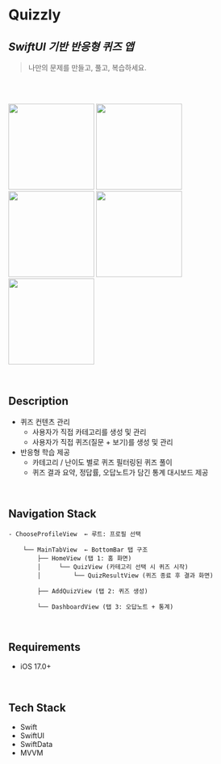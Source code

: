 # Quizzly

## _SwiftUI 기반 반응형 퀴즈 앱_
> 나만의 문제를 만들고, 풀고, 복습하세요.  
>                

</br>  
</br>  

<p float="left">
  <img src="https://github.com/user-attachments/assets/5e13e8f3-06a7-4ad9-b235-4ce25c5c7d7c" width="170" />
  <img src="https://github.com/user-attachments/assets/9a6042e7-ed9a-421f-9d61-ec2911457b38" width="170" /> 
  <img src="https://github.com/user-attachments/assets/b33e902a-038e-475a-8ad9-50a97c03236c" width="170" />
  <img src="https://github.com/user-attachments/assets/e04f76a7-7df0-40d6-a4c6-81402109b068" width="170" />
  <img src="https://github.com/user-attachments/assets/fef61f4e-a238-41c8-8e13-52247f83b875" width="170" />
</p>

</br>   

## Description
  * 퀴즈 컨텐츠 관리
    * 사용자가 직접 카테고리를 생성 및 관리
    * 사용자가 직접 퀴즈(질문 + 보기)를 생성 및 관리
  * 반응형 학습 제공
    * 카테고리 / 난이도 별로 퀴즈 필터링된 퀴즈 풀이
    * 퀴즈 결과 요약, 정답률, 오답노트가 담긴 통계 대시보드 제공
   
</br>   

## Navigation Stack

```
- ChooseProfileView  ← 루트: 프로필 선택

    └── MainTabView  ← BottomBar 탭 구조
        ├── HomeView (탭 1: 홈 화면)
        │     └── QuizView (카테고리 선택 시 퀴즈 시작)
        │         └── QuizResultView (퀴즈 종료 후 결과 화면)         

        ├── AddQuizView (탭 2: 퀴즈 생성)

        └── DashboardView (탭 3: 오답노트 + 통계)
```
</br>   

## Requirements
* iOS 17.0+     

</br>   

## Tech Stack
* Swift
* SwiftUI
* SwiftData
* MVVM         
